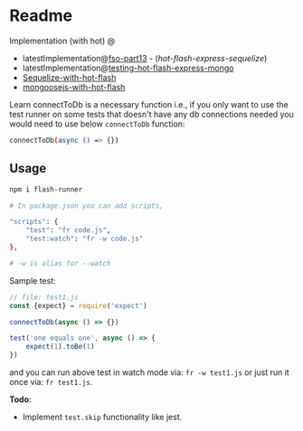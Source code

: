 # Readme

Implementation (with hot) @

- latestImplementation@[fso-part13](https://github.com/sahilrajput03/learning_sql/tree/main/fso-part13/exercise-13.4-blogs) - (*hot-flash-express-sequelize*)
- latestImplementation@[testing-hot-flash-express-mongo](https://github.com/sahilrajput03/learn-express/tree/main/testing-hot-flash-express-mongo)
- [Sequelize-with-hot-flash](https://github.com/sahilrajput03/learning_sql/tree/main/sequealize-with-hot-flash)
- [mongoosejs-with-hot-flash](https://github.com/sahilrajput03/learning-monogo-and-mongoosejs/tree/master/mongoosejs-with-hot-flash)

Learn connectToDb is a necessary function i.e., if you only want to use the test runner on some tests that doesn't have any db connections needed you would need to use below `connectToDb` function:

```bash
connectToDb(async () => {})
```

## Usage

```bash
npm i flash-runner

# In package.json you can add scripts,

"scripts": {
	"test": "fr code.js",
	"test:watch": "fr -w code.js"
},

# -w is alias for --watch
```

Sample test:

```js
// file: test1.js
const {expect} = require('expect')

connectToDb(async () => {})

test('one equals one', async () => {
	expect(1).toBe(1)
})
```

and you can run above test in watch mode via: `fr -w test1.js` or just run it once via: `fr test1.js`.

**Todo**:

- Implement `test.skip` functionality like jest.
